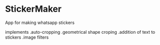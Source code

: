 # StickerMaker
App for making whatsapp stickers

implements
.auto-cropping
.geometrical shape croping
.addition of text to stickers
.image filters
